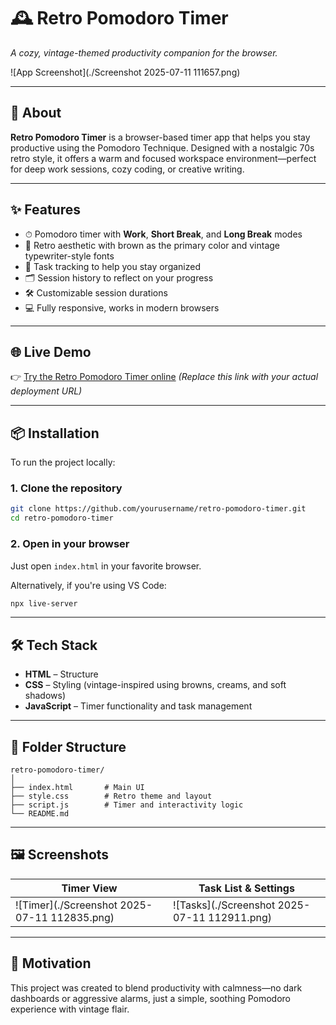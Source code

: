 # 🕰️ Retro Pomodoro Timer

*A cozy, vintage-themed productivity companion for the browser.*

![App Screenshot](./Screenshot 2025-07-11 111657.png)

---

## 🎯 About

**Retro Pomodoro Timer** is a browser-based timer app that helps you stay productive using the Pomodoro Technique. Designed with a nostalgic 70s retro style, it offers a warm and focused workspace environment—perfect for deep work sessions, cozy coding, or creative writing.

---

## ✨ Features

* ⏱ Pomodoro timer with **Work**, **Short Break**, and **Long Break** modes
* 🎨 Retro aesthetic with brown as the primary color and vintage typewriter-style fonts
* 🧠 Task tracking to help you stay organized
* 🗂 Session history to reflect on your progress
* 🛠 Customizable session durations
* 💻 Fully responsive, works in modern browsers

---

## 🌐 Live Demo

👉 [Try the Retro Pomodoro Timer online](https://your-live-demo-link.com)
*(Replace this link with your actual deployment URL)*

---

## 📦 Installation

To run the project locally:

### 1. Clone the repository

```bash
git clone https://github.com/yourusername/retro-pomodoro-timer.git
cd retro-pomodoro-timer
```

### 2. Open in your browser

Just open `index.html` in your favorite browser.

Alternatively, if you're using VS Code:

```bash
npx live-server
```

---

## 🛠 Tech Stack

* **HTML** – Structure
* **CSS** – Styling (vintage-inspired using browns, creams, and soft shadows)
* **JavaScript** – Timer functionality and task management

---

## 📁 Folder Structure

```
retro-pomodoro-timer/
│
├── index.html       # Main UI
├── style.css        # Retro theme and layout
├── script.js        # Timer and interactivity logic
└── README.md
```

---

## 🖼 Screenshots

| Timer View                          | Task List & Settings                |
| ----------------------------------- | ----------------------------------- |
| ![Timer](./Screenshot 2025-07-11 112835.png) | ![Tasks](./Screenshot 2025-07-11 112911.png) |

---

## 🧠 Motivation

This project was created to blend productivity with calmness—no dark dashboards or aggressive alarms, just a simple, soothing Pomodoro experience with vintage flair.
